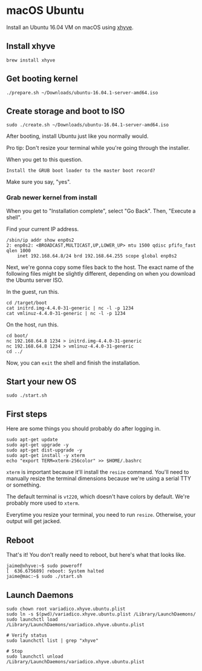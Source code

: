 # macOS Ubuntu

Install an Ubuntu 16.04 VM on macOS using [xhyve].

## Install xhyve

```
brew install xhyve
```

## Get booting kernel

```
./prepare.sh ~/Downloads/ubuntu-16.04.1-server-amd64.iso
```

## Create storage and boot to ISO

```
sudo ./create.sh ~/Downloads/ubuntu-16.04.1-server-amd64.iso
```

After booting, install Ubuntu just like you normally would.

Pro tip: Don't resize your terminal while you're going through the installer.

When you get to this question.

```
Install the GRUB boot loader to the master boot record?
```

Make sure you say, "yes".

### Grab newer kernel from install

When you get to "Installation complete", select "Go Back". Then, "Execute a
shell".

Find your current IP address.

```
/sbin/ip addr show enp0s2
2: enp0s2: <BROADCAST,MULTICAST,UP,LOWER_UP> mtu 1500 qdisc pfifo_fast qlen 1000
    inet 192.168.64.8/24 brd 192.168.64.255 scope global enp0s2
```

Next, we're gonna copy some files back to the host. The exact name of the
following files might be slightly different, depending on when you download the
Ubuntu server ISO.

In the guest, run this.

```
cd /target/boot
cat initrd.img-4.4.0-31-generic | nc -l -p 1234
cat vmlinuz-4.4.0-31-generic | nc -l -p 1234
```

On the host, run this.

```
cd boot/
nc 192.168.64.8 1234 > initrd.img-4.4.0-31-generic
nc 192.168.64.8 1234 > vmlinuz-4.4.0-31-generic
cd ../
```

Now, you can `exit` the shell and finish the installation.

## Start your new OS

```
sudo ./start.sh
```

## First steps

Here are some things you should probably do after logging in.

```
sudo apt-get update
sudo apt-get upgrade -y
sudo apt-get dist-upgrade -y
sudo apt-get install -y xterm
echo "export TERM=xterm-256color" >> $HOME/.bashrc
```

`xterm` is important because it'll install the `resize` command. You'll need to
manually resize the terminal dimensions because we're using a serial TTY or
something.

The default terminal is `vt220`, which doesn't have colors by default. We're
probably more used to `xterm`.

Everytime you resize your terminal, you need to run `resize`. Otherwise, your
output will get jacked.

## Reboot

That's it! You don't really need to reboot, but here's what that looks like.

```
jaime@xhyve:~$ sudo poweroff
[  636.675689] reboot: System halted
jaime@mac:~$ sudo ./start.sh
```

## Launch Daemons

```
sudo chown root variadico.xhyve.ubuntu.plist
sudo ln -s $(pwd)/variadico.xhyve.ubuntu.plist /Library/LaunchDaemons/
sudo launchctl load /Library/LaunchDaemons/variadico.xhyve.ubuntu.plist

# Verify status
sudo launchctl list | grep "xhyve"

# Stop
sudo launchctl unload /Library/LaunchDaemons/variadico.xhyve.ubuntu.plist
```


[xhyve]: https://github.com/mist64/xhyve
